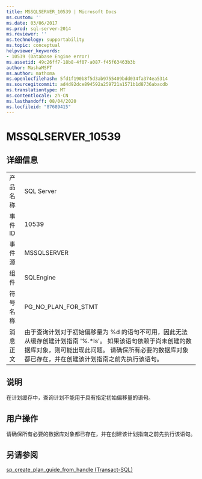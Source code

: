 ```yaml
---
title: MSSQLSERVER_10539 | Microsoft Docs
ms.custom: ''
ms.date: 03/06/2017
ms.prod: sql-server-2014
ms.reviewer: ''
ms.technology: supportability
ms.topic: conceptual
helpviewer_keywords:
- 10539 (Database Engine error)
ms.assetid: 49c26ff7-18b8-4f07-a087-f45f63463b3b
author: MashaMSFT
ms.author: mathoma
ms.openlocfilehash: 5fd1f190b8f5d3ab9755409bdd034fa374ea5314
ms.sourcegitcommit: ad4d92dce894592a259721a1571b1d8736abacdb
ms.translationtype: MT
ms.contentlocale: zh-CN
ms.lasthandoff: 08/04/2020
ms.locfileid: "87689415"
---
```

# <a name="mssqlserver_10539"></a>MSSQLSERVER_10539
    
## <a name="details"></a>详细信息  
  
|||  
|-|-|  
|产品名称|SQL Server|  
|事件 ID|10539|  
|事件源|MSSQLSERVER|  
|组件|SQLEngine|  
|符号名称|PG_NO_PLAN_FOR_STMT|  
|消息正文|由于查询计划对于初始偏移量为 %d 的语句不可用，因此无法从缓存创建计划指南 '%.*ls'。 如果该语句依赖于尚未创建的数据库对象，则可能出现此问题。 请确保所有必要的数据库对象都已存在，并在创建该计划指南之前先执行该语句。|  
  
## <a name="explanation"></a>说明  
 在计划缓存中，查询计划不能用于具有指定初始偏移量的语句。  
  
## <a name="user-action"></a>用户操作  
 请确保所有必要的数据库对象都已存在，并在创建该计划指南之前先执行该语句。  
  
## <a name="see-also"></a>另请参阅  
 [sp_create_plan_guide_from_handle (Transact-SQL)](/sql/relational-databases/system-stored-procedures/sp-create-plan-guide-from-handle-transact-sql)  
  
  
